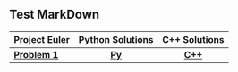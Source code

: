 ## Test MarkDown

[//]: # (This syntax works like a comment, and won't appear in any output.) 
[//]: # (Aligning text within columns - To center-align the column, both the leftmost and rightmost dashes with a colon) 

|Project Euler|Python Solutions|C++ Solutions|
|---|:---:|:---:|
|<b><a href="https://projecteuler.net/problem=1" vertical-align: middle >Problem 1 </a></b>|<b><a href="ProjectEuler/Python Solutions/p1.py" vertical-align: middle >Py</a></b>|<b><a href="ProjectEuler/C++Solutions/c++1.cpp" >C++</a></b>|










